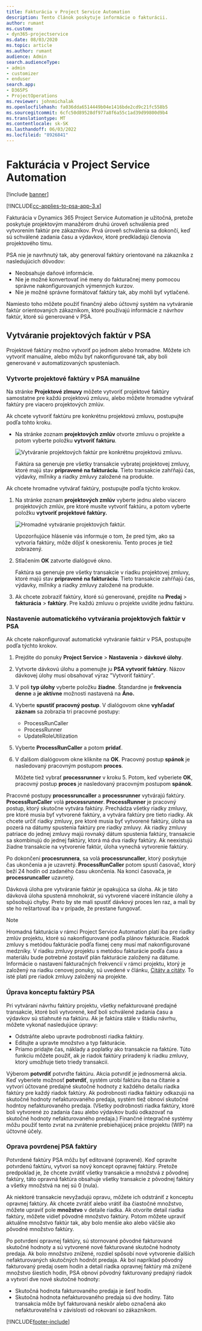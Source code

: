 ```yaml
---
title: Fakturácia v Project Service Automation
description: Tento článok poskytuje informácie o fakturácii.
author: rumant
ms.custom:
- dyn365-projectservice
ms.date: 08/03/2020
ms.topic: article
ms.author: rumant
audience: Admin
search.audienceType:
- admin
- customizer
- enduser
search.app:
- D365PS
- ProjectOperations
ms.reviewer: johnmichalak
ms.openlocfilehash: fa036dda6514449b04e1416bde2cd9c21fc558b5
ms.sourcegitcommit: 6cfc50d89528df977a8f6a55c1ad39d99800d9b4
ms.translationtype: MT
ms.contentlocale: sk-SK
ms.lasthandoff: 06/03/2022
ms.locfileid: "8926841"
---
```

# <a name="invoicing-in-project-service-automation"></a>Fakturácia v Project Service Automation

[!include [banner](../includes/psa-now-project-operations.md)]

[!INCLUDE[cc-applies-to-psa-app-3.x](../includes/cc-applies-to-psa-app-3x.md)]

Fakturácia v Dynamics 365 Project Service Automation je užitočná, pretože poskytuje projektovým manažérom druhú úroveň schválenia pred vytvorením faktúr pre zákazníkov. Prvá úroveň schválenia sa dokončí, keď sú schválené zadania času a výdavkov, ktoré predkladajú členovia projektového tímu.

PSA nie je navrhnutý tak, aby generoval faktúry orientované na zákazníka z nasledujúcich dôvodov:

- Neobsahuje daňové informácie.
- Nie je možné konvertovať iné meny do fakturačnej meny pomocou správne nakonfigurovaných výmenných kurzov.
- Nie je možné správne formátovať faktúry tak, aby mohli byť vytlačené.

Namiesto toho môžete použiť finančný alebo účtovný systém na vytváranie faktúr orientovaných zákazníkom, ktoré používajú informácie z návrhov faktúr, ktoré sú generované v PSA.

## <a name="creating-project-invoices-in-psa"></a>Vytváranie projektových faktúr v PSA

Projektové faktúry možno vytvoriť po jednom alebo hromadne. Môžete ich vytvoriť manuálne, alebo môžu byť nakonfigurované tak, aby boli generované v automatizovaných spusteniach.

### <a name="manually-create-project-invoices-in-psa"></a>Vytvorte projektové faktúry v PSA manuálne

Na stránke **Projektové zlmuvy** môžete vytvoriť projektové faktúry samostatne pre každú projektovú zmluvu, alebo môžete hromadne vytvárať faktúry pre viacero projektových zmlúv.

Ak chcete vytvoriť faktúru pre konkrétnu projektovú zmluvu, postupujte podľa tohto kroku.

- Na stránke zoznam **projektových zmlúv** otvorte zmluvu o projekte a potom vyberte položku **vytvoriť faktúru**.

    ![Vytváranie projektových faktúr pre konkrétnu projektovú zmluvu.](media/CreateProjectInvoicesOneByOne.png)

    Faktúra sa generuje pre všetky transakcie vybratej projektovej zmluvy, ktoré majú stav **pripravené na fakturáciu**. Tieto transakcie zahŕňajú čas, výdavky, míľniky a riadky zmluvy založené na produkte.

Ak chcete hromadne vytvárať faktúry, postupujte podľa týchto krokov.

1. Na stránke zoznam **projektových zmlúv** vyberte jednu alebo viacero projektových zmlúv, pre ktoré musíte vytvoriť faktúru, a potom vyberte položku **vytvoriť projektové faktúry.**

    ![Hromadné vytváranie projektových faktúr.](media/CreateProjectInvoicesBulk.png)

    Upozorňujúce hlásenie vás informuje o tom, že pred tým, ako sa vytvoria faktúry, môže dôjsť k oneskoreniu. Tento proces je tiež zobrazený.

2. Stlačením **OK** zatvorte dialógové okno.

    Faktúra sa generuje pre všetky transakcie v riadku projektovej zmluvy, ktoré majú stav **pripravené na fakturáciu**. Tieto transakcie zahŕňajú čas, výdavky, míľniky a riadky zmluvy založené na produkte.

3. Ak chcete zobraziť faktúry, ktoré sú generované, prejdite na **Predaj** \> **fakturácia** \> **faktúry**. Pre každú zmluvu o projekte uvidíte jednu faktúru.

### <a name="set-up-automated-creation-of-project-invoices-in-psa"></a>Nastavenie automatického vytvárania projektových faktúr v PSA

Ak chcete nakonfigurovať automatické vytváranie faktúr v PSA, postupujte podľa týchto krokov.

1. Prejdite do ponuky **Project Service** \> **Nastavenia** \> **dávkové úlohy**.
2. Vytvorte dávkovú úlohu a pomenujte ju **PSA vytvoriť faktúry**. Názov dávkovej úlohy musí obsahovať výraz "Vytvoriť faktúry".
3. V poli **typ úlohy** vyberte položku **žiadne**. Štandardne je **frekvencia denne** a **je aktívne** možnosti nastavená na **Áno.**
4. Vyberte **spustiť pracovný postup**. V dialógovom okne **vyhľadať záznam** sa zobrazia tri pracovné postupy:

    - ProcessRunCaller
    - ProcessRunner
    - UpdateRoleUtilization

5. Vyberte **ProcessRunCaller** a potom **pridať**.
6. V ďalšom dialógovom okne kliknite na **OK**. Pracovný postup **spánok** je nasledovaný pracovným postupom **proces**.

    Môžete tiež vybrať **processrunner** v kroku 5. Potom, keď vyberiete **OK**, pracovný postup **proces** je nasledovaný pracovným postupom **spánok**.

Pracovné postupy **processruncaller** a **processrunner** vytvárajú faktúry. **ProcessRunCaller** volá **processrunner**. **ProcessRunner** je pracovný postup, ktorý skutočne vytvára faktúry. Prechádza všetky riadky zmluvy, pre ktoré musia byť vytvorené faktúry, a vytvára faktúry pre tieto riadky. Ak chcete určiť riadky zmluvy, pre ktoré musia byť vytvorené faktúry, úloha sa pozerá na dátumy spustenia faktúry pre riadky zmluvy. Ak riadky zmluvy patriace do jednej zmluvy majú rovnaký dátum spustenia faktúry, transakcie sa skombinujú do jednej faktúry, ktorá má dva riadky faktúry. Ak neexistujú žiadne transakcie na vytvorenie faktúr, úloha vynechá vytvorenie faktúry.

Po dokončení **procesrunnera**, sa volá **processruncaller**, ktorý poskytuje čas ukončenia a je uzavretý. **ProcessRunCaller** potom spustí časovač, ktorý beží 24 hodín od zadaného času ukončenia. Na konci časovača, je **processruncaller** uzavretý.

Dávková úloha pre vytváranie faktúr je opakujúca sa úloha. Ak je táto dávková úloha spustená mnohokrát, sú vytvorené viaceré inštancie úlohy a spôsobujú chyby. Preto by ste mali spustiť dávkový proces len raz, a mali by ste ho reštartovať iba v prípade, že prestane fungovať.

> [!NOTE]
> Hromadná fakturácia v rámci Project Service Automation platí iba pre riadky zmlúv projektu, ktoré sú nakonfigurované podľa plánov fakturácie. Riadok zmluvy s metódou fakturácie podľa fixnej ceny musí mať nakonfigurované medzníky. V riadku zmluvy projektu s metódou fakturácie podľa času a materiálu bude potrebné zostaviť plán fakturácie založený na dátume. Informácie o nastavení fakturačných frekvencií v rámci projektu, ktorý je založený na riadku cenovej ponuky, sú uvedené v článku, [Citáty a citáty](basic-quote-lines.md#invoice-schedule). To isté platí pre riadok zmluvy založený na projekte.      
 
### <a name="edit-a-draft-psa-invoice"></a>Úprava konceptu faktúry PSA

Pri vytváraní návrhu faktúry projektu, všetky nefakturované predajné transakcie, ktoré boli vytvorené, keď boli schválené zadania času a výdavkov sú stiahnuté na faktúru. Ak je faktúra stále v štádiu návrhu, môžete vykonať nasledujúce úpravy:

- Odstráňte alebo upravte podrobnosti riadka faktúry.
- Editujte a upravte množstvo a typ fakturácie.
- Priamo pridajte čas, náklady a poplatky ako transakcie na faktúre. Túto funkciu môžete použiť, ak je riadok faktúry priradený k riadku zmluvy, ktorý umožňuje tieto triedy transakcií.

Výberom **potvrdiť** potvrďte faktúru. Akcia potvrdiť je jednosmerná akcia. Keď vyberiete možnosť **potvrdiť**, systém urobí faktúru iba na čítanie a vytvorí účtované predajné skutočné hodnoty z každého detailu riadka faktúry pre každý riadok faktúry. Ak podrobnosti riadka faktúry odkazujú na skutočné hodnoty nefakturovaného predaja, systém tiež obnoví skutočné hodntoy nefakturovaného predaja. (Všetky podrobnosti riadka faktúry, ktoré boli vytvorené zo zadania času alebo výdavkov budú odkazovať na skutočné hodnoty nefakturovaného predaja.) Finančné integračné systémy môžu použiť tento zvrat na zvrátenie prebiehajúcej práce projektu (WIP) na účtovné účely.

### <a name="correct-a-confirmed-psa-invoice"></a>Oprava povrdenej PSA faktúry

Potvrdené faktúry PSA môžu byť editované (opravené). Keď opravíte potvrdenú faktúru, vytvorí sa nový koncept opravnej faktúry. Pretože predpoklad je, že chcete zvrátiť všetky transakcie a množstvá z pôvodnej faktúry, táto opravná faktúra obsahuje všetky transakcie z pôvodnej faktúry a všetky množstvá na nej sú 0 (nula).

Ak niektoré transakcie nevyžadujú opravu, môžete ich odstrániť z konceptu opravnej faktúry. Ak chcete zvrátiť alebo vrátiť iba čiastočné množstvo, môžete upraviť pole **množstvo** v detaile riadka. Ak otvoríte detail riadka faktúry, môžete vidieť pôvodné množstvo faktúry. Potom môžete upraviť aktuálne množstvo faktúr tak, aby bolo menšie ako alebo väčšie ako pôvodné množstvo faktúry.

Po potvrdení opravnej faktúry, sú stornované pôvodné fakturované skutočné hodnoty a sú vytvorené nové fakturované skutočné hodnoty predaja. Ak bolo množstvo znížené, rozdiel spôsobí nové vytvorenie ďalších nefakturovaných skutočných hodnôt predaja. Ak bol napríklad pôvodný fakturovaný predaj osem hodín a detail riadka opravnej faktúry má znížené množstvo šiestich hodín, PSA obnoví pôvodný fakturovaný predajný riadok a vytvorí dve nové skutočné hodnoty:

- Skutočná hodnota fakturovaného predaja je šesť hodín.
- Skutočná hodnota nefakturovaného predaja sú dve hodiny. Táto transakcia môže byť fakturovaná neskôr alebo označená ako nefakturovateľná v závislosti od rokovaní so zákazníkom.


[!INCLUDE[footer-include](../includes/footer-banner.md)]
